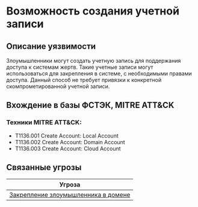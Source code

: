 # Возможность создания учетной записи

## Описание уязвимости
Злоумышленники могут создать учетную запись для поддержания доступа к системам жертв. Такие учетные записи могут использоваться для закрепления в системе, с необходимыми правами доступа. Данный способ не требует привязки к конкретной скомпрометированной учетной записи.

## Вхождение в базы ФСТЭК, MITRE ATT&CK
### Техники MITRE ATT&CK:
+ T1136.001 Create Account: Local Account
+ T1136.002 Create Account: Domain Account
+ T1136.003 Create Account: Cloud Account

## Связанные угрозы
|Угроза|
|-|
|[Закрепление злоумышленника в домене](/vkr/threats/page10)|